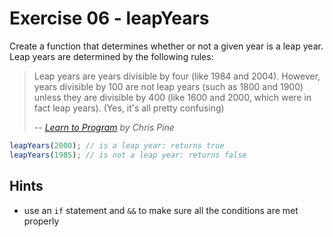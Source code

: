 # Exercise 06 - leapYears

Create a function that determines whether or not a given year is a leap year.
Leap years are determined by the following rules:

> Leap years are years divisible by four (like 1984 and 2004). However, years
> divisible by 100 are not leap years (such as 1800 and 1900) unless they are
> divisible by 400 (like 1600 and 2000, which were in fact leap years). (Yes,
> it's all pretty confusing)
>
> -- <cite>[Learn to Program](https://pine.fm/LearnToProgram/chap_06.html) by
> Chris Pine</cite>

```javascript
leapYears(2000); // is a leap year: returns true
leapYears(1985); // is not a leap year: returns false
```

## Hints

- use an `if` statement and `&&` to make sure all the conditions are met
  properly
